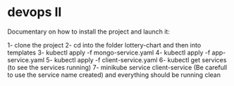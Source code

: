 # devops II

Documentary on how to install the project and launch it:

1- clone the project
2- cd into the folder lottery-chart and then into templates 
3- kubectl apply -f mongo-service.yaml
4- kubectl apply -f app-service.yaml
5- kubectl apply -f client-service.yaml
6- kubectl get services (to see the services running)
7- minikube service client-service (Be carefull to use the service name created) and everything should be running clean
